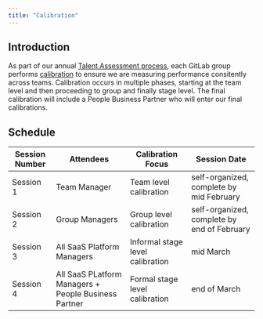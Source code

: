 ```yaml
---
title: "Calibration"
---
```


## Introduction

As part of our annual [Talent Assessment process](/handbook/people-group/talent-assessment/), each GitLab group performs [calibration](/handbook/people-group/talent-assessment/#calibration) to ensure we are measuring performance consitently across teams. Calibration occurs in multiple phases, starting at the team level and then proceeding to group and finally stage level. The final calibration will include a People Business Partner who will enter our final calibrations.

## Schedule

| Session Number | Attendees | Calibration Focus | Session Date |
| -------------- | --------- | ----------------- | ------------ |
| Session 1      | Team Manager | Team level calibration | self-organized, complete by mid February |
| Session 2      | Group Managers | Group level calibration | self-organized, complete by end of February |
| Session 3      | All SaaS Platform Managers | Informal stage level calibration | mid March |
| Session 4      | All SaaS PLatform Managers + People Business Partner | Formal stage level calibration | end of March |
